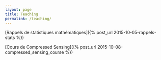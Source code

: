 ```yaml
---
layout: page
title: Teaching
permalink: /teaching/
---
```


[Rappels de statistiques mathématiques]({% post_url 2015-10-05-rappels-stats %})

[Cours de Compressed Sensing]({% post_url 2015-10-08-compressed_sensing_course %})